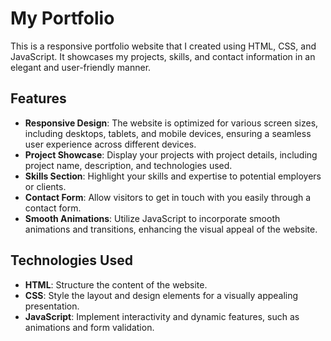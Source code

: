 # My Portfolio

This is a responsive portfolio website that I created using HTML, CSS, and JavaScript. It showcases my projects, skills, and contact information in an elegant and user-friendly manner.

## Features

- **Responsive Design**: The website is optimized for various screen sizes, including desktops, tablets, and mobile devices, ensuring a seamless user experience across different devices.
- **Project Showcase**: Display your projects with project details, including project name, description, and technologies used.
- **Skills Section**: Highlight your skills and expertise to potential employers or clients.
- **Contact Form**: Allow visitors to get in touch with you easily through a contact form.
- **Smooth Animations**: Utilize JavaScript to incorporate smooth animations and transitions, enhancing the visual appeal of the website.

## Technologies Used

- **HTML**: Structure the content of the website.
- **CSS**: Style the layout and design elements for a visually appealing presentation.
- **JavaScript**: Implement interactivity and dynamic features, such as animations and form validation.

